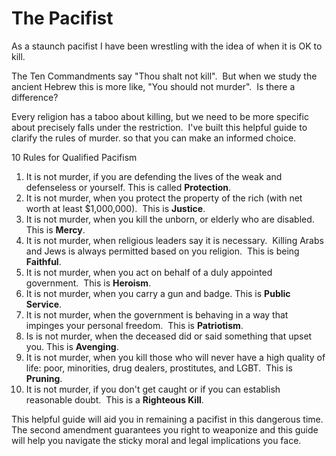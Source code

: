 # The Pacifist

As a staunch pacifist I have been wrestling with the idea of when it is OK to
kill.

The Ten Commandments say "Thou shalt not kill".  But when we study the ancient
Hebrew this is more like, "You should not murder".   Is there a difference?

Every religion has a taboo about killing, but we need to be more specific about
precisely falls under the restriction.   I've built this helpful guide to
clarify the rules of murder. so that you can make an informed choice.


10 Rules for Qualified Pacifism


1. It is not murder, if you are defending the lives of the weak and defenseless 
or yourself. This is called **Protection**.
2. It is not murder, when you protect the property of the rich (with net worth at least
$1,000,000).  This is **Justice**.
3. It is not murder, when you kill the unborn, or elderly who are disabled.  
This is **Mercy**.
4. It is not murder, when religious leaders say it is necessary.  Killing Arabs 
and Jews is always permitted based on you religion.  This is being **Faithful**.
5. It is not murder, when you act on behalf of a duly appointed government.  
This is **Heroism**.
6. It is not murder, when you carry a gun and badge. This is **Public Service**.
7. It is not murder, when the government is behaving in a way that impinges 
your personal freedom.  This is **Patriotism**.
8. Is is not murder, when the deceased did or said something that upset you. 
This is **Avenging**.
9. It is not murder, when you kill those who will never have a high quality of 
life: poor, minorities, drug dealers, prostitutes, and LGBT.  This is **Pruning**.
10. It is not murder, if you don't get caught or if you can establish reasonable 
doubt.  This is a **Righteous Kill**.

This helpful guide will aid you in remaining a pacifist in this dangerous time.  
The second amendment guarantees you right to weaponize and this guide will help 
you navigate the sticky moral and legal implications you face.

